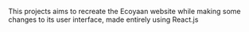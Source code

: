 This projects aims to recreate the Ecoyaan website while making some changes to its user interface, made entirely using React.js
